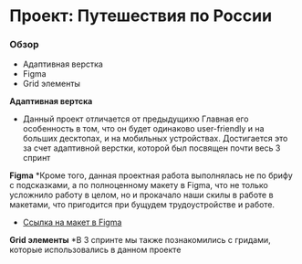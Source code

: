 # Проект: Путешествия по России

### Обзор
* Адаптивная верстка
* Figma
* Grid элементы

**Адаптивная вертска**
* Данный проект отличается от предыдущихю Главная его особенность в том, что он будет одинаково user-friendly и на больших десктопах, и на мобильных устройствах. Достигается это за счет адаптивной верстки, которой был посвящен почти весь 3 спринт

**Figma**
*Кроме того, данная проектная работа выполнялась не по брифу с подсказками, а по полноценному макету в Figma, что не только усложнило работу в целом, но и прокачало наши скилы в работе в макетами, что пригодится при бущудем трудоустройстве и работе.
* [Ссылка на макет в Figma](https://www.figma.com/file/5S2WSbEFL6awjVWJ0NWL8Q/Sprint-3_-Russia-_-desktop-mobile?node-id=28503%3A0)

**Grid элементы**
*В 3 спринте мы также познакомились с гридами, которые использовались в данном проекте



